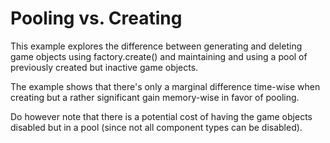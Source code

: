 # Pooling vs. Creating
This example explores the difference between generating and deleting game objects using factory.create() and maintaining and using a pool of previously created but inactive game objects.

The example shows that there's only a marginal difference time-wise when creating but a rather significant gain memory-wise in favor of pooling.

Do however note that there is a potential cost of having the game objects disabled but in a pool (since not all component types can be disabled).